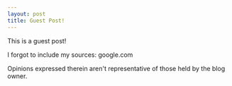```yaml
---
layout: post
title: Guest Post!
---
```


This is a guest post! 

I forgot to include my sources: google.com

Opinions expressed therein aren't representative of those held by the
blog owner.

